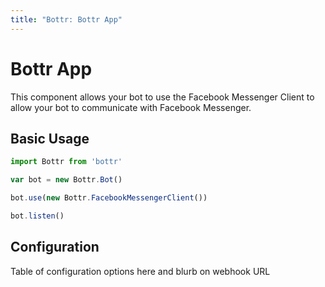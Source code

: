 ```yaml
---
title: "Bottr: Bottr App"
---
```

# Bottr App

This component allows your bot to use the Facebook Messenger Client to allow your bot to
communicate with Facebook Messenger.

## Basic Usage

```javascript
import Bottr from 'bottr'

var bot = new Bottr.Bot()

bot.use(new Bottr.FacebookMessengerClient())

bot.listen()
```

## Configuration

Table of configuration options here and blurb on webhook URL
